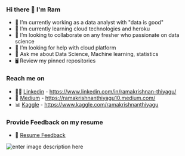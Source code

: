 ### Hi there 👋 I'm Ram

- 🔭 I’m currently working as a data analyst with "data is good"
- 🌱 I’m currently learning cloud technologies and heroku
- 👯 I’m looking to collaborate on any fresher who passionate on data science 
- 🤔 I’m looking for help with cloud platform
- 💬 Ask me about Data Science, Machine learning, statistics
- 🖥️ Review my pinned repositories

### Reach me on
- 👨‍💼 [Linkedin](https://www.linkedin.com/in/ramakrishnan-thiyagu/) - https://www.linkedin.com/in/ramakrishnan-thiyagu/
- 📄 [Medium](https://ramakrishnanthiyagu10.medium.com/) - https://ramakrishnanthiyagu10.medium.com/
- 📊 [Kaggle](https://www.kaggle.com/ramakrishnanthiyagu) - https://www.kaggle.com/ramakrishnanthiyagu

### Provide Feedback on my resume
- 📄 [Resume Feedback](https://flowcv.io/resume/feedback/SLX5drHjbGM5)

![enter image description here](https://github-readme-stats.vercel.app/api?username=ramakrishnan-thiyagu&&show_icons=true&title_color=ffffff&icon_color=bb2acf&text_color=daf7dc&bg_color=151515)
